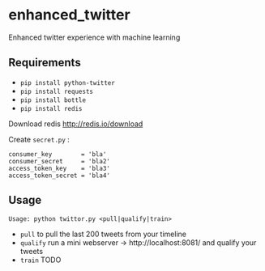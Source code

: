 # enhanced_twitter
Enhanced twitter experience with machine learning

## Requirements

* `pip install python-twitter`
* `pip install requests`
* `pip install bottle`
* `pip install redis`
 
Download redis http://redis.io/download

Create `secret.py` :
```
consumer_key        = 'bla'
consumer_secret     = 'bla2'
access_token_key    = 'bla3' 
access_token_secret = 'bla4'
```

## Usage
`Usage: python twittor.py <pull|qualify|train>`

* `pull` to pull the last 200 tweets from your timeline
* `qualify` run a mini webserver -> http://localhost:8081/ and qualify your tweets
* `train` TODO
